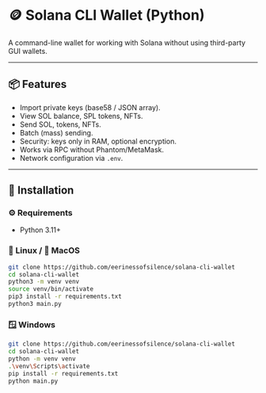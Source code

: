 # 🪙 Solana CLI Wallet (Python)

A command-line wallet for working with Solana without using third-party GUI wallets.

---

## 📦 Features

- Import private keys (base58 / JSON array).
- View SOL balance, SPL tokens, NFTs.
- Send SOL, tokens, NFTs.
- Batch (mass) sending.
- Security: keys only in RAM, optional encryption.
- Works via RPC without Phantom/MetaMask.
- Network configuration via `.env`.

---

## 🔧 Installation

### ⚙️ Requirements

- Python 3.11+

### 🐧 Linux / 🍎 MacOS

```bash
git clone https://github.com/eerinessofsilence/solana-cli-wallet
cd solana-cli-wallet
python3 -m venv venv
source venv/bin/activate
pip3 install -r requirements.txt
python3 main.py
```

### 🪟 Windows

```bash
git clone https://github.com/eerinessofsilence/solana-cli-wallet
cd solana-cli-wallet
python -m venv venv
.\venv\Scripts\activate
pip install -r requirements.txt
python main.py
```
